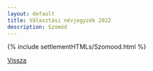 ```yaml
---
layout: default
title: Választási névjegyzék 2022
description: Szomód
---
```


{% include settlementHTMLs/Szomood.html %}

[Vissza](../)